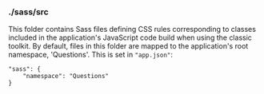 ### ./sass/src

This folder contains Sass files defining CSS rules corresponding to classes
included in the application's JavaScript code build when using the classic toolkit.
By default, files in this folder are mapped to the application's root namespace, 'Questions'.
This is set in `"app.json"`:

    "sass": {
        "namespace": "Questions"
    }
